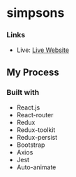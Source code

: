 # simpsons

### Links

- Live: [Live Website](https://thesimpsons.vercel.app/)

## My Process

### Built with

- React.js
- React-router
- Redux
- Redux-toolkit
- Redux-persist
- Bootstrap
- Axios
- Jest
- Auto-animate

